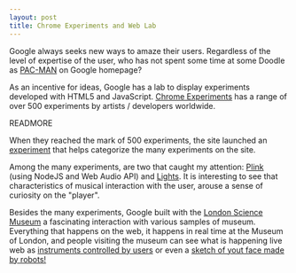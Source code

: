 ```yaml
---
layout: post
title: Chrome Experiments and Web Lab
---
```


Google always seeks new ways to amaze their users. Regardless of the level of expertise of the user, who has not spent some time at some Doodle as [PAC-MAN](http://www.google.com/pac-man) on Google homepage?

As an incentive for ideas, Google has a lab to display experiments developed with HTML5 and JavaScript. [Chrome Experiments](http://www.chromeexperiments.com/) has a range of over 500 experiments by artists / developers worldwide.

READMORE

When they reached the mark of 500 experiments, the site launched an [experiment](http://500.chromeexperiments.com/) that helps categorize the many experiments on the site.

Among the many experiments, are two that caught my attention: [Plink](http://labs.dinahmoe.com/plink/) (using NodeJS and Web Audio API) and [Lights](http://lights.elliegoulding.com/). It is interesting to see that characteristics of musical interaction with the user, arouse a sense of curiosity on the "player".

Besides the many experiments, Google built with the [London Science Museum](http://www.sciencemuseum.org.uk/) a fascinating interaction with various samples of museum. Everything that happens on the web, it happens in real time at the Museum of London, and people visiting the museum can see what is happening live web as [instruments controlled by users](http://www.chromeweblab.com/en/universal-orchestra) or even a [sketch of yout face made by robots!](http://www.chromeweblab.com/en/sketchbots)
